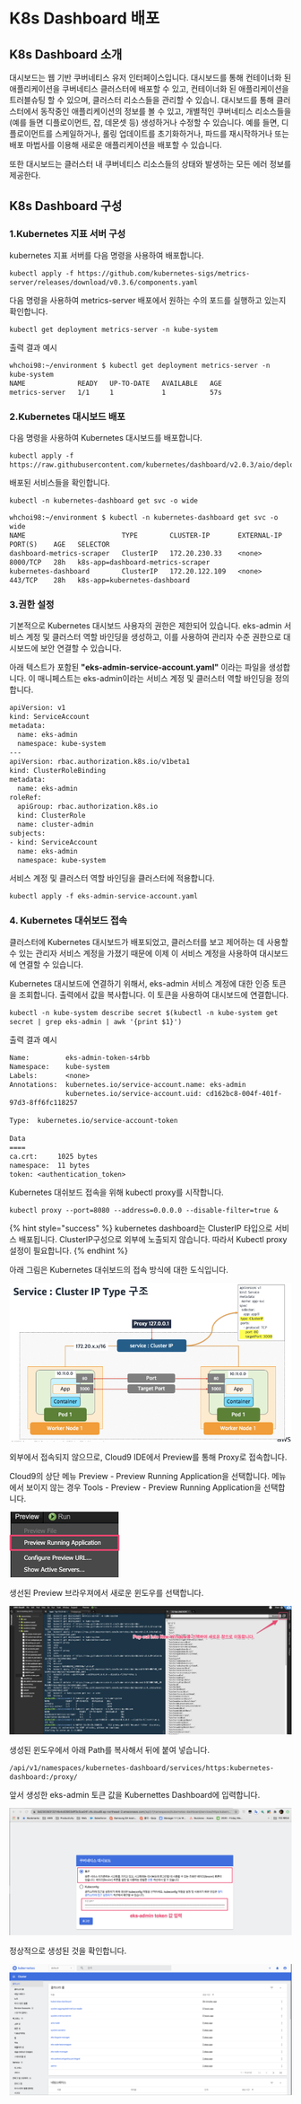 # K8s Dashboard 배포

## K8s Dashboard 소개

대시보드는 웹 기반 쿠버네티스 유저 인터페이스입니다. 대시보드를 통해 컨테이너화 된 애플리케이션을 쿠버네티스 클러스터에 배포할 수 있고, 컨테이너화 된 애플리케이션을 트러블슈팅 할 수 있으며, 클러스터 리소스들을 관리할 수 있습니. 대시보드를 통해 클러스터에서 동작중인 애플리케이션의 정보를 볼 수 있고, 개별적인 쿠버네티스 리소스들을\(예를 들면 디플로이먼트, 잡, 데몬셋 등\) 생성하거나 수정할 수 있습니다. 예를 들면, 디플로이먼트를 스케일하거나, 롤링 업데이트를 초기화하거나, 파드를 재시작하거나 또는 배포 마법사를 이용해 새로운 애플리케이션을 배포할 수 있습니다.

또한 대시보드는 클러스터 내 쿠버네티스 리소스들의 상태와 발생하는 모든 에러 정보를 제공한다.

## K8s Dashboard 구성

### 1.Kubernetes 지표 서버 구성

kubernetes 지표 서버를 다음 명령을 사용하여 배포합니다.

```text
kubectl apply -f https://github.com/kubernetes-sigs/metrics-server/releases/download/v0.3.6/components.yaml
```

다음 명령을 사용하여 metrics-server 배포에서 원하는 수의 포드를 실행하고 있는지 확인합니다.

```text
kubectl get deployment metrics-server -n kube-system
```

출력 결과 예시

```text
whchoi98:~/environment $ kubectl get deployment metrics-server -n kube-system
NAME             READY   UP-TO-DATE   AVAILABLE   AGE
metrics-server   1/1     1            1           57s
```

### 2.Kubernetes 대시보드 배포

다음 명령을 사용하여 Kubernetes 대시보드를 배포합니다.

```text
kubectl apply -f https://raw.githubusercontent.com/kubernetes/dashboard/v2.0.3/aio/deploy/recommended.yaml
```

배포된 서비스들을 확인합니다.

```text
kubectl -n kubernetes-dashboard get svc -o wide
```

```text
whchoi98:~/environment $ kubectl -n kubernetes-dashboard get svc -o wide                                                    
NAME                        TYPE        CLUSTER-IP       EXTERNAL-IP   PORT(S)    AGE   SELECTOR
dashboard-metrics-scraper   ClusterIP   172.20.230.33    <none>        8000/TCP   28h   k8s-app=dashboard-metrics-scraper
kubernetes-dashboard        ClusterIP   172.20.122.109   <none>        443/TCP    28h   k8s-app=kubernetes-dashboard
```

### 3.권한 설정

기본적으로 Kubernetes 대시보드 사용자의 권한은 제한되어 있습니다. eks-admin 서비스 계정 및 클러스터 역할 바인딩을 생성하고, 이를 사용하여 관리자 수준 권한으로 대시보드에 보안 연결할 수 있습니다. 

아래 텍스트가 포함된 **"eks-admin-service-account.yaml"** 이라는 파일을 생성합니다. 이 매니페스트는 eks-admin이라는 서비스 계정 및 클러스터 역할 바인딩을 정의합니다.

```text
apiVersion: v1
kind: ServiceAccount
metadata:
  name: eks-admin
  namespace: kube-system
---
apiVersion: rbac.authorization.k8s.io/v1beta1
kind: ClusterRoleBinding
metadata:
  name: eks-admin
roleRef:
  apiGroup: rbac.authorization.k8s.io
  kind: ClusterRole
  name: cluster-admin
subjects:
- kind: ServiceAccount
  name: eks-admin
  namespace: kube-system
```

서비스 계정 및 클러스터 역할 바인딩을 클러스터에 적용합니다.

```text
kubectl apply -f eks-admin-service-account.yaml
```

### 4. Kubernetes 대쉬보드 접속

클러스터에 Kubernetes 대시보드가 배포되었고, 클러스터를 보고 제어하는 데 사용할 수 있는 관리자 서비스 계정을 가졌기 때문에 이제 이 서비스 계정을 사용하여 대시보드에 연결할 수 있습니다.

Kubernetes 대시보드에 연결하기 위해서, eks-admin 서비스 계정에 대한 인증 토큰을 조회합니다. 출력에서  값을 복사합니다. 이 토큰을 사용하여 대시보드에 연결합니다.

```text
kubectl -n kube-system describe secret $(kubectl -n kube-system get secret | grep eks-admin | awk '{print $1}')
```

출력 결과 예시

```text
Name:         eks-admin-token-s4rbb
Namespace:    kube-system
Labels:       <none>
Annotations:  kubernetes.io/service-account.name: eks-admin
              kubernetes.io/service-account.uid: cd162bc8-004f-401f-97d3-8ff6fc118257

Type:  kubernetes.io/service-account-token

Data
====
ca.crt:     1025 bytes
namespace:  11 bytes
token: <authentication_token>
```

Kubernetes 대쉬보드 접속을 위해 kubectl proxy를 시작합니다.

```text
kubectl proxy --port=8080 --address=0.0.0.0 --disable-filter=true &
```

{% hint style="success" %}
kubernetes dashboard는 ClusterIP 타입으로 서비스 배포됩니다. ClusterIP구성으로 외부에 노출되지 않습니다. 따라서 Kubectl proxy 설정이 필요합니다.
{% endhint %}

아래 그림은 Kubernetes 대쉬보드의 접속 방식에 대한 도식입니다.

![](../.gitbook/assets/image%20%2822%29.png)

외부에서 접속되지 않으므로, Cloud9 IDE에서 Preview를 통해 Proxy로 접속합니다.

Cloud9의 상단 메뉴 Preview - Preview Running Application을 선택합니다. 메뉴에서 보이지 않는 경우 Tools - Preview - Preview Running Application을 선택합니다.

![](../.gitbook/assets/image%20%2812%29.png)

생선된 Preview 브라우져에서 새로운 윈도우를 선택합니다.

![](../.gitbook/assets/image%20%281%29.png)

생성된 윈도우에서 아래 Path를 복사해서 뒤에 붙여 넣습니다.

```text
/api/v1/namespaces/kubernetes-dashboard/services/https:kubernetes-dashboard:/proxy/
```

앞서 생성한 eks-admin 토큰 값을 Kubernettes Dashboard에 입력합니다.

![](../.gitbook/assets/image%20%2821%29.png)

정상적으로 생성된 것을 확인합니다.

![](../.gitbook/assets/image%20%2815%29.png)

